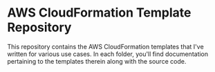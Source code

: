 # AWS CloudFormation Template Repository

This repository contains the AWS CloudFormation templates that I've written for various use cases. In each folder, you'll find documentation pertaining to the templates therein along with the source code.

